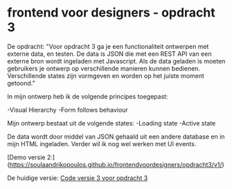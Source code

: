 # frontend voor designers - opdracht 3

De opdracht:
"Voor opdracht 3 ga je een functionaliteit ontwerpen met externe data, en testen. De data is JSON die met een REST API van een externe bron wordt ingeladen met Javascript. Als de data geladen is moeten gebruikers je ontwerp op verschillende manieren kunnen bedienen. Verschillende states zijn vormgeven en worden op het juiste moment getoond."

In mijn ontwerp heb ik de volgende principes toegepast:

-Visual Hierarchy
-Form follows behaviour

Mijn ontwerp bestaat uit de volgende states:
-Loading state
-Active state

De data wordt door middel van JSON gehaald uit een andere database en in mijn HTML ingeladen.
Verder wil ik nog wel werken met UI events.


[Demo versie 2:]
(https://soulaandrikopoulos.github.io/frontendvoordesigners/opdracht3/v1/)


De huidige versie:
[Code versie 3 voor opdracht 3](https://github.com/SoulaAndrikopoulos/frontendvoordesigners/tree/master/opdracht3)




